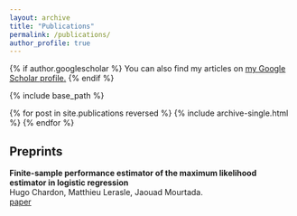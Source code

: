 ```yaml
---
layout: archive
title: "Publications"
permalink: /publications/
author_profile: true
---
```


{% if author.googlescholar %}
  You can also find my articles on <u><a href="{{author.googlescholar}}">my Google Scholar profile</a>.</u>
{% endif %}

{% include base_path %}

{% for post in site.publications reversed %}
  {% include archive-single.html %}
{% endfor %}

## Preprints

**Finite-sample performance estimator of the maximum likelihood estimator in logistic regression**  
Hugo Chardon, Matthieu Lerasle, Jaouad Mourtada.  
[paper](https://arxiv.org/pdf/2411.02137v1)